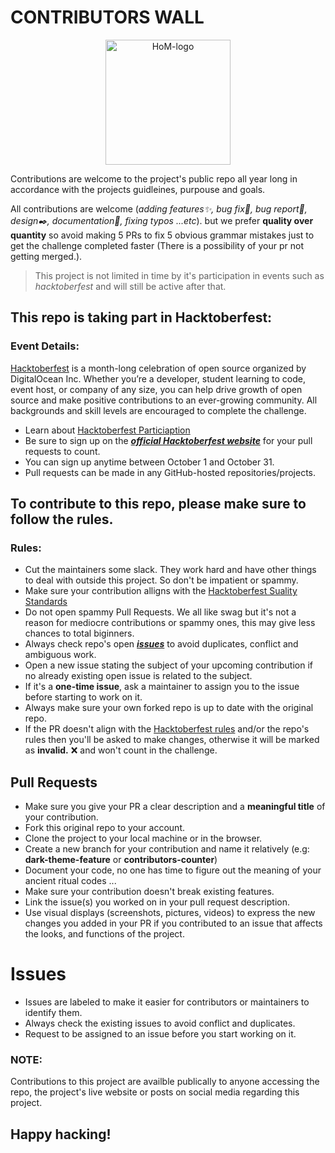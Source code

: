 # CONTRIBUTORS WALL

<p align="center">
  <img src="https://www.pixenli.com/image/m9vXn--n" alt="HoM-logo" width="200">
</p>

Contributions are welcome to the project's public repo all year long in accordance with the projects guidleines, purpouse and goals.


                   
All contributions are welcome (_adding features✨, bug fix🔧, bug report🐛, design✒️, documentation📝, fixing typos ...etc_). but we prefer **quality over quantity** so avoid making 5 PRs to fix 5 obvious grammar mistakes just to get the challenge completed faster (There is a possibility of your pr not getting merged.).

> This project is not limited in time by it's participation in events such as *hacktoberfest* and will still be active after that.

## This repo is taking part in Hacktoberfest:
### Event Details:

[Hacktoberfest](https://hacktoberfest.digitalocean.com) is a month-long celebration of open source organized by DigitalOcean Inc. Whether you’re a developer, student learning to code, event host, or company of any size, you can help drive growth of open source and make positive contributions to an ever-growing community. All backgrounds and skill levels are encouraged to complete the challenge.
- Learn about [Hacktoberfest Particiaption](https://hacktoberfest.digitalocean.com/resources/participation)
- Be sure to sign up on the ***[official Hacktoberfest website](https://hacktoberfest.digitalocean.com/register)*** for your pull requests to count.
- You can sign up anytime between October 1 and October 31.
- Pull requests can be made in any GitHub-hosted repositories/projects.


## To contribute to this repo, please make sure to follow the rules.
### Rules:
- Cut the maintainers some slack. They work hard and have other things to deal with outside this project. So don't be impatient or spammy.
- Make sure your contribution alligns with the [Hacktoberfest Suality Standards](https://hacktoberfest.digitalocean.com/resources/qualitystandards)
- Do not open spammy Pull Requests. We all like swag but it's not a reason for mediocre contributions or spammy ones, this may give less chances to total biginners.
- Always check repo's open ***[issues](issues)*** to avoid duplicates, conflict and ambiguous work.
- Open a new issue stating the subject of your upcoming contribution if no already existing open issue is related to the subject.
- If it's a **one-time issue**, ask a maintainer to assign you to the issue before starting to work on it.
- Always make sure your own forked repo is up to date with the original repo.
- If the PR doesn't align with the [Hacktoberfest rules](https://hacktoberfest.digitalocean.com/resources/qualitystandards) and/or the repo's rules then you'll be asked to make changes, otherwise it will be marked as **invalid.** :x: and won't count in the challenge.


## Pull Requests
- Make sure you give your PR a clear description and a **meaningful title** of your contribution.
- Fork this original repo to your account.
- Clone the project to your local machine or in the browser.
- Create a new branch for your contribution and name it relatively (e.g: **dark-theme-feature** or **contributors-counter**)
- Document your code, no one has time to figure out the meaning of your ancient ritual codes ...
- Make sure your contribution doesn't break existing features.
- Link the issue(s) you worked on in your pull request description.
- Use visual displays (screenshots, pictures, videos) to express the new changes you added in your PR if you contributed to an issue that affects the looks, and functions of the project.

# Issues
- Issues are labeled to make it easier for contributors or maintainers to identify them.
- Always check the existing issues to avoid conflict and duplicates.
- Request to be assigned to an issue before you start working on it.

### NOTE:
Contributions to this project are availble publically to anyone accessing the repo, the project's live website or posts on social media regarding this project.

## Happy hacking!
